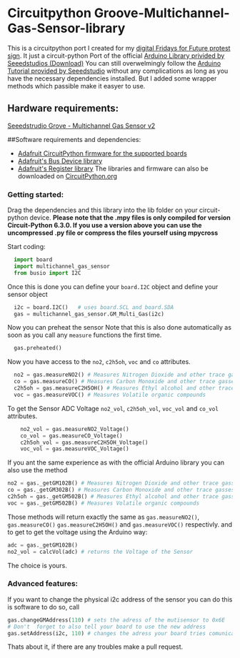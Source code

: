# Circuitpython Groove-Multichannel-Gas-Sensor-library
This is a circuitpython port I created for my [digital Fridays for Future protest sign](https://github.com/theholypumpkin/FFF).
It just a circuit-python Port of the official [Arduino Library privided by Seeedstudios (Download)](https://github.com/Seeed-Studio/Seeed_Multichannel_Gas_Sensor/archive/master.zip)
You can still overwelmingly follow the [Arduino Tutorial provided by Seeedstudio](https://wiki.seeedstudio.com/Grove-Multichannel-Gas-Sensor-V2/) without any complications as long as you have the necessary dependencies installed.
But I added some wrapper methods which passible make it easyer to use.

## Hardware requirements:
[Seeedstrudio Grove - Multichannel Gas Sensor v2](https://www.seeedstudio.com/Grove-Multichannel-Gas-Sensor-v2-p-4569.html)

##Software requirements and dependencies:
- [Adafruit CircuitPython firmware for the supported boards](https://github.com/adafruit/circuitpython/releases)
- [Adafruit's Bus Device library](https://github.com/adafruit/Adafruit_CircuitPython_BusDevice)
- [Adafruit's Register library](https://github.com/adafruit/Adafruit_CircuitPython_Register)
  The libraries and firmware can also be downloaded on [CircuitPython.org](https://circuitpython.org)
  
### Getting started:
Drag the dependencies and this library into the lib folder on your circuit-python device.
__Please note that the .mpy files is only compiled for version Circuit-Python 6.3.0. If you use a version above you can use the uncompressed .py file or compress the files yourself using mpycross__

Start coding:

```python
  import board
  import multichannel_gas_sensor
  from busio import I2C
```

Once this is done you can define your `board.I2C` object and define your sensor object
```python
  i2c = board.I2C()   # uses board.SCL and board.SDA
  gas = multichannel_gas_sensor.GM_Multi_Gas(i2c)
```
Now you can preheat the sensor
Note that this is also done automatically as soon as you call any `measure` functions the first time.
```python
  gas.preheated()
```
Now you have access to the `no2`, `c2h5oh`, `voc` and `co` attributes.
```python
  no2 = gas.measureNO2() # Measures Nitrogen Dioxide and other trace gasses
  co = gas.measureCO() # Measures Carbon Monoxide and other trace gasses
  c2h5oh = gas.measureC2H5OH() # Measures Ethyl alcohol and other trace gasses
  voc = gas.measureVOC() # Measures Volatile organic compounds
```

To get the Sensor ADC Voltage `no2_vol`, `c2h5oh_vol`, `voc_vol` and `co_vol` attributes.
```python
    no2_vol = gas.measureNO2_Voltage()
    co_vol = gas.measureCO_Voltage()
    c2h5oh_vol = gas.measureC2H5OH_Voltage()
    voc_vol = gas.measureVOC_Voltage()
```

If you ant the same experience as with the official Arduino library you can also use the method
```python
no2 = gas._getGM102B() # Measures Nitrogen Dioxide and other trace gasses
co = gas._getGM302B() # Measures Carbon Monoxide and other trace gasses
c2h5oh = gas._getGM502B() # Measures Ethyl alcohol and other trace gasses
voc = gas._getGM502B() # Measures Volatile organic compounds
```
Those methods will return exactly the same as `gas.measureNO2()`, `gas.measureCO()` `gas.measureC2H5OH()` and `gas.measureVOC()` respectivly.
and to get to get the voltage using the Arduino way:
```python
adc = gas._getGM102B()
no2_vol = calcVol(adc) # returns the Voltage of the Sensor
```
The choice is yours. 

### Advanced features:
If you want to change the physical i2c address of the sensor you can do this is software
to do so, call
```python
gas.changeGMAddress(110) # sets the adress of the mutisensor to 0x6E
# Don't  forget to also tell your board to use the new address
gas.setAddress(i2c, 110) # changes the adress your board tries comunicate with the sensor.
```

Thats about it, if there are any troubles make a pull request.
